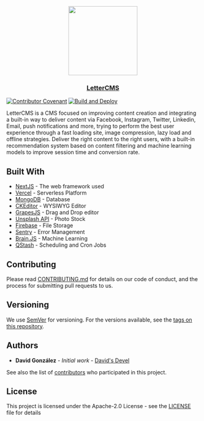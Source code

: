 <p align="center">
  <a href="https://lettercms.vercel.app">
    <img src="https://cdn.jsdelivr.net/gh/davidsdevel/lettercms-cdn/public/images/lettercms-logo-standalone.png" height="180">
    <h3 align="center">LetterCMS</h3>
  </a>
</p>

[![Contributor Covenant](https://img.shields.io/badge/Contributor%20Covenant-2.1-4baaaa.svg)](code_of_conduct.md)
[![Build and Deploy](https://github.com/lettercms/lettercms/actions/workflows/deploy.yml/badge.svg)](https://github.com/lettercms/lettercms/actions/workflows/deploy.yml)

LetterCMS is a CMS focused on improving content creation and integrating a built-in way to deliver content via Facebook, Instagram, Twitter, Linkedin, Email, push notifications and more, trying to perform the best user experience through a fast loading site, image compression, lazy load and offline strategies. Deliver the right content to the right users, with a built-in recommendation system based on content filtering and machine learning models to improve session time and conversion rate.

## Built With

- [NextJS](https://nextjs.org) - The web framework used
- [Vercel](https://vercel.com) - Serverless Platform
- [MongoDB](https://www.mongodb.com) - Database
- [CKEditor](https://ckeditor.com) - WYSIWYG Editor
- [GrapesJS](https://grapesjs.com) - Drag and Drop editor
- [Unsplash API](https://unsplash.com/) - Photo Stock
- [Firebase](https://firebase.google.com/) - File Storage
- [Sentry](https://sentry.io) - Error Management
- [Brain.JS](https://brain.js.org) - Machine Learning
- [QStash](https://upstash.com) - Scheduling and Cron Jobs

## Contributing

Please read [CONTRIBUTING.md](https://github.com/lettercms/lettercms) for details on our code of conduct, and the process for submitting pull requests to us.

## Versioning

We use [SemVer](http://semver.org/) for versioning. For the versions available, see the [tags on this repository](https://github.com/lettercms/lettercms/tags).

## Authors

- **David González** - _Initial work_ - [David's Devel](https://github.com/davidsdevel)

See also the list of [contributors](https://github.com/lettercms/lettercms/contributors) who participated in this project.

## License

This project is licensed under the Apache-2.0 License - see the [LICENSE](LICENSE) file for details
